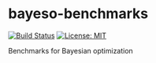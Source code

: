 # bayeso-benchmarks
[![Build Status](https://travis-ci.org/jungtaekkim/bayeso-benchmarks.svg?branch=master)](https://travis-ci.org/jungtaekkim/bayeso-benchmarks)
[![License: MIT](https://img.shields.io/badge/License-MIT-yellow.svg)](https://opensource.org/licenses/MIT)

Benchmarks for Bayesian optimization
